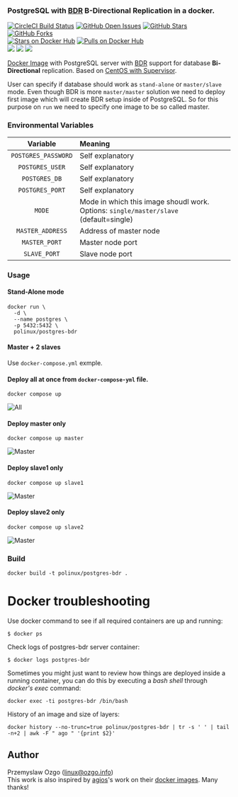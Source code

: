 ### PostgreSQL with [BDR](https://2ndquadrant.com/en/resources/bdr/) B-Directional Replication in a docker.

[![CircleCI Build Status](https://img.shields.io/circleci/project/pozgo/docker-postgres-bdr/master.svg)](https://circleci.com/gh/pozgo/docker-postgres-bdr)
[![GitHub Open Issues](https://img.shields.io/github/issues/pozgo/docker-postgres-bdr.svg)](https://github.com/pozgo/docker-postgres-bdr/issues)
[![GitHub Stars](https://img.shields.io/github/stars/pozgo/docker-postgres-bdr.svg)](https://github.com/pozgo/docker-postgres-bdr)
[![GitHub Forks](https://img.shields.io/github/forks/pozgo/docker-postgres-bdr.svg)](https://github.com/pozgo/docker-postgres-bdr)  
[![Stars on Docker Hub](https://img.shields.io/docker/stars/polinux/postgres-bdr.svg)](https://hub.docker.com/r/polinux/postgres-bdr)
[![Pulls on Docker Hub](https://img.shields.io/docker/pulls/polinux/postgres-bdr.svg)](https://hub.docker.com/r/polinux/postgres-bdr)  
[![](https://images.microbadger.com/badges/version/polinux/postgres-bdr.svg)](http://microbadger.com/images/polinux/postgres-bdr)
[![](https://images.microbadger.com/badges/license/polinux/postgres-bdr.svg)](http://microbadger.com/images/polinux/postgres-bdr)
[![](https://images.microbadger.com/badges/image/polinux/postgres-bdr.svg)](http://microbadger.com/images/polinux/postgres-bdr)

[Docker Image](https://registry.hub.docker.com/u/polinux/postgres-bdr/) with PostgreSQL server with [BDR](https://2ndquadrant.com/en/resources/bdr/) support for database **Bi-Directional** replication. Based on [CentOS with Supervisor](https://hub.docker.com/r/million12/centos-supervisor/).

User can specify if database should work as `stand-alone` or `master/slave` mode. Even though BDR is more `master/master` solution we need to deploy first image which will create BDR setup inside of PostgreSQL. So for this purpose on `run` we need to specify one image to be so called master.

### Environmental Variables


| Variable     | Meaning     |
| :-----------:| :---------- |
|`POSTGRES_PASSWORD`|Self explanatory|
|`POSTGRES_USER`|Self explanatory|
|`POSTGRES_DB`|Self explanatory|
|`POSTGRES_PORT`|Self explanatory|
|`MODE`|Mode in which this image shoudl work. Options: `single/master/slave` (default=single)|
|`MASTER_ADDRESS`|Address of master node|
|`MASTER_PORT`|Master node port|
|`SLAVE_PORT`|Slave node port|


### Usage

#### Stand-Alone mode

    docker run \
      -d \
      --name postgres \
      -p 5432:5432 \
      polinux/postgres-bdr

#### Master + 2 slaves

Use `docker-compose.yml` exmple.

#### Deploy all at once from `docker-compose-yml` file.

    docker compose up

![All](https://raw.githubusercontent.com/pozgo/docker-postgres-bdr/master/images/all.gif)

#### Deploy master only

    docker compose up master

![Master](https://raw.githubusercontent.com/pozgo/docker-postgres-bdr/master/images/master.gif)

#### Deploy slave1 only

    docker compose up slave1

![Master](https://raw.githubusercontent.com/pozgo/docker-postgres-bdr/master/images/slave1.gif)

#### Deploy slave2 only

    docker compose up slave2

![Master](https://raw.githubusercontent.com/pozgo/docker-postgres-bdr/master/images/slave2.gif)

### Build

    docker build -t polinux/postgres-bdr .

Docker troubleshooting
======================

Use docker command to see if all required containers are up and running:
```
$ docker ps
```

Check logs of postgres-bdr server container:
```
$ docker logs postgres-bdr
```

Sometimes you might just want to review how things are deployed inside a running
 container, you can do this by executing a _bash shell_ through _docker's
 exec_ command:
```
docker exec -ti postgres-bdr /bin/bash
```

History of an image and size of layers:
```
docker history --no-trunc=true polinux/postgres-bdr | tr -s ' ' | tail -n+2 | awk -F " ago " '{print $2}'
```

## Author

Przemyslaw Ozgo (<linux@ozgo.info>)  
This work is also inspired by [agios](https://github.com/agios)'s work on their [docker images](https://github.com/agios/docker-postgres-bdr). Many thanks!
